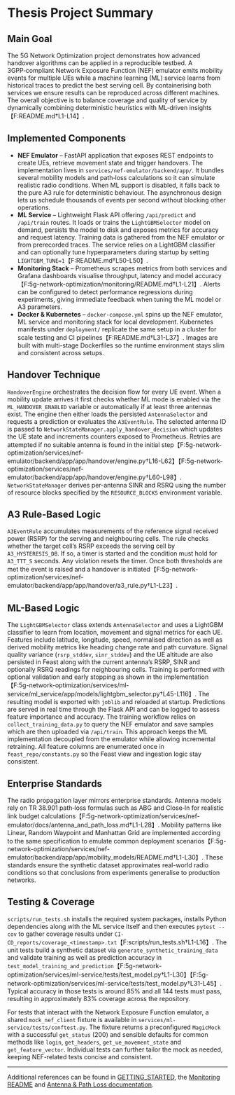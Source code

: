 # Thesis Project Summary

## Main Goal
The 5G Network Optimization project demonstrates how advanced handover algorithms can be applied in a reproducible testbed.  A 3GPP‑compliant Network Exposure Function (NEF) emulator emits mobility events for multiple UEs while a machine learning (ML) service learns from historical traces to predict the best serving cell.  By containerising both services we ensure results can be reproduced across different machines.  The overall objective is to balance coverage and quality of service by dynamically combining deterministic heuristics with ML‑driven insights【F:README.md†L1-L14】.

## Implemented Components
- **NEF Emulator** – FastAPI application that exposes REST endpoints to create UEs, retrieve movement state and trigger handovers.  The implementation lives in `services/nef-emulator/backend/app/`.  It bundles several mobility models and path‑loss calculations so it can simulate realistic radio conditions.  When ML support is disabled, it falls back to the pure A3 rule for deterministic behaviour.  The asynchronous design lets us schedule thousands of events per second without blocking other operations.
- **ML Service** – Lightweight Flask API offering `/api/predict` and `/api/train` routes.  It loads or trains the `LightGBMSelector` model on demand, persists the model to disk and exposes metrics for accuracy and request latency.  Training data is gathered from the NEF emulator or from prerecorded traces.  The service relies on a LightGBM classifier and can optionally tune hyperparameters during startup by setting `LIGHTGBM_TUNE=1`【F:README.md†L50-L50】.
- **Monitoring Stack** – Prometheus scrapes metrics from both services and Grafana dashboards visualise throughput, latency and model accuracy【F:5g-network-optimization/monitoring/README.md†L1-L21】.  Alerts can be configured to detect performance regressions during experiments, giving immediate feedback when tuning the ML model or A3 parameters.
- **Docker & Kubernetes** – `docker-compose.yml` spins up the NEF emulator, ML service and monitoring stack for local development.  Kubernetes manifests under `deployment/` replicate the same setup in a cluster for scale testing and CI pipelines【F:README.md†L31-L37】.  Images are built with multi-stage Dockerfiles so the runtime environment stays slim and consistent across setups.

## Handover Technique
`HandoverEngine` orchestrates the decision flow for every UE event.  When a mobility update arrives it first checks whether ML mode is enabled via the `ML_HANDOVER_ENABLED` variable or automatically if at least three antennas exist.  The engine then either loads the persisted `AntennaSelector` and requests a prediction or evaluates the `A3EventRule`.  The selected antenna ID is passed to `NetworkStateManager.apply_handover_decision` which updates the UE state and increments counters exposed to Prometheus.  Retries are attempted if no suitable antenna is found in the initial step【F:5g-network-optimization/services/nef-emulator/backend/app/app/handover/engine.py†L16-L62】【F:5g-network-optimization/services/nef-emulator/backend/app/app/handover/engine.py†L60-L98】.
`NetworkStateManager` derives per-antenna SINR and RSRQ using the number of resource blocks specified by the `RESOURCE_BLOCKS` environment variable.

## A3 Rule-Based Logic
`A3EventRule` accumulates measurements of the reference signal received power (RSRP) for the serving and neighbouring cells.  The rule checks whether the target cell’s RSRP exceeds the serving cell by `A3_HYSTERESIS_DB`.  If so, a timer is started and the condition must hold for `A3_TTT_S` seconds.  Any violation resets the timer.  Once both thresholds are met the event is raised and a handover is initiated【F:5g-network-optimization/services/nef-emulator/backend/app/app/handover/a3_rule.py†L1-L23】.

## ML-Based Logic
The `LightGBMSelector` class extends `AntennaSelector` and uses a LightGBM classifier to learn from location, movement and signal metrics for each UE.  Features include latitude, longitude, speed, normalised direction as well as derived mobility metrics like heading change rate and path curvature.  Signal quality variance (`rsrp_stddev`, `sinr_stddev`) and the UE altitude are also persisted in Feast along with the current antenna’s RSRP, SINR and optionally RSRQ readings for neighbouring cells.  Training is performed with optional validation and early stopping as shown in the implementation【F:5g-network-optimization/services/ml-service/ml_service/app/models/lightgbm_selector.py†L45-L116】.  The resulting model is exported with `joblib` and reloaded at startup.  Predictions are served in real time through the Flask API and can be logged to assess feature importance and accuracy.  The training workflow relies on `collect_training_data.py` to query the NEF emulator and save samples which are then uploaded via `/api/train`.  This approach keeps the ML implementation decoupled from the emulator while allowing incremental retraining.
All feature columns are enumerated once in `feast_repo/constants.py` so the Feast view and ingestion logic stay consistent.

## Enterprise Standards
The radio propagation layer mirrors enterprise standards.  Antenna models rely on TR 38.901 path‑loss formulas such as ABG and Close‑In for realistic link budget calculations【F:5g-network-optimization/services/nef-emulator/docs/antenna_and_path_loss.md†L1-L28】.  Mobility patterns like Linear, Random Waypoint and Manhattan Grid are implemented according to the same specification to emulate common deployment scenarios【F:5g-network-optimization/services/nef-emulator/backend/app/app/mobility_models/README.md†L1-L30】.  These standards ensure the synthetic dataset approximates real-world radio conditions so that conclusions from experiments generalise to production networks.

## Testing & Coverage
`scripts/run_tests.sh` installs the required system packages, installs Python dependencies along with the ML service itself and then executes `pytest --cov` to gather coverage results under `CI-CD_reports/coverage_<timestamp>.txt`【F:scripts/run_tests.sh†L1-L16】.  The unit tests build a synthetic dataset via `generate_synthetic_training_data` and validate training as well as prediction accuracy in `test_model_training_and_prediction`【F:5g-network-optimization/services/ml-service/tests/test_model.py†L1-L30】【F:5g-network-optimization/services/ml-service/tests/test_model.py†L31-L45】.  Typical accuracy in those tests is around 85% and all 144 tests must pass, resulting in approximately 83% coverage across the repository.

For tests that interact with the Network Exposure Function emulator, a shared `mock_nef_client` fixture is available in `services/ml-service/tests/conftest.py`.  The fixture returns a preconfigured `MagicMock` with a successful `get_status` (200) and sensible defaults for common methods like `login`, `get_headers`, `get_ue_movement_state` and `get_feature_vector`.  Individual tests can further tailor the mock as needed, keeping NEF-related tests concise and consistent.

---
Additional references can be found in [GETTING_STARTED](../5g-network-optimization/leftover_docks/GETTING_STARTED.md), the [Monitoring README](../5g-network-optimization/monitoring/README.md) and [Antenna & Path Loss documentation](../5g-network-optimization/services/nef-emulator/docs/antenna_and_path_loss.md).

